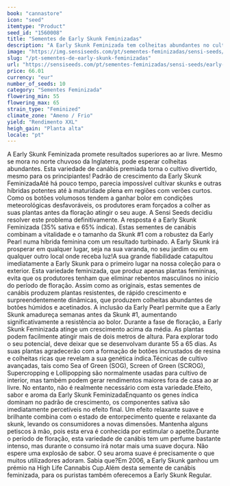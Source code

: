 ```yaml
---
book: "cannastore"
icon: "seed"
itemtype: "Product"
seed_id: "1560008"
title: "Sementes de Early Skunk Feminizadas"
description: "A Early Skunk Feminizada tem colheitas abundantes no cultivo ao ar livre e resistente ao bolor. O efeito relaxante combina elementos de índica e sativa."
image: "https://img.sensiseeds.com/pt/sementes-feminizadas/sensi-seeds/early-skunk-feminizada-image.png"
slug: "/pt-sementes-de-early-skunk-feminizadas"
url: "https://sensiseeds.com/pt/sementes-feminizadas/sensi-seeds/early-skunk-feminizada?a_aid=cannastore"
price: 66.01
currency: "eur"
number_of_seeds: 10
category: "Sementes Feminizada"
flowering_min: 55
flowering_max: 65
strain_type: "Feminized"
climate_zone: "Ameno / Frio"
yield: "Rendimento XXL"
heigh_gain: "Planta alta"
locale: "pt"
---
```

A Early Skunk Feminizada promete resultados superiores ao ar livre. Mesmo se mora no norte chuvoso da Inglaterra, pode esperar colheitas abundantes. Esta variedade de canábis premiada torna o cultivo divertido, mesmo para os principiantes! Padrão de crescimento da Early Skunk FeminizadaAté há pouco tempo, parecia impossível cultivar skunks e outras híbridas potentes até à maturidade plena em regiões com verões curtos. Como os botões volumosos tendem a ganhar bolor em condições meteorológicas desfavoráveis, os produtores eram forçados a colher as suas plantas antes da floração atingir o seu auge. A Sensi Seeds decidiu resolver este problema definitivamente. A resposta é a Early Skunk Feminizada (35% sativa e 65% índica). Estas sementes de canábis combinam a vitalidade e o tamanho da Skunk #1 com a robustez da Early Pearl numa híbrida feminina com um resultado turbinado. A Early Skunk irá prosperar em qualquer lugar, seja na sua varanda, no seu jardim ou em qualquer outro local onde receba luz!A sua grande fiabilidade catapultou imediatamente a Early Skunk para o primeiro lugar na nossa coleção para o exterior. Esta variedade feminizada, que produz apenas plantas femininas, evita que os produtores tenham que eliminar rebentos masculinos no início do período de floração. Assim como as originais, estas sementes de canábis produzem plantas resistentes, de rápido crescimento e surpreendentemente dinâmicas, que produzem colheitas abundantes de botões húmidos e acetinados. A inclusão da Early Pearl permite que a Early Skunk amadureça semanas antes da Skunk #1, aumentando significativamente a resistência ao bolor. Durante a fase de floração, a Early Skunk Feminizada atinge um crescimento acima da média. As plantas podem facilmente atingir mais de dois metros de altura. Para explorar todo o seu potencial, deve deixar que se desenvolvam durante 55 a 65 dias. As suas plantas agradecerão com a formação de botões incrustados de resina e colheitas ricas que revelam a sua genética índica.Técnicas de cultivo avançadas, tais como Sea of Green (SOG), Screen of Green (SCROG), Supercropping e Lollipopping são normalmente usadas para cultivo de interior, mas também podem gerar rendimentos maiores fora de casa ao ar livre. No entanto, não é realmente necessário com esta variedade.Efeito, sabor e aroma da Early Skunk FeminizadaEnquanto os genes índica dominam no padrão de crescimento, os componentes sativa são imediatamente percetíveis no efeito final. Um efeito relaxante suave e brilhante combina com o estado de entorpecimento quente e relaxante da skunk, levando os consumidores a novas dimensões. Mantenha alguns petiscos à mão, pois esta erva é conhecida por estimular o apetite.Durante o período de floração, esta variedade de canábis tem um perfume bastante intenso, mas durante o consumo irá notar mais uma suave doçura. Não espere uma explosão de sabor. O seu aroma suave é precisamente o que muitos utilizadores adoram. Sabia que?Em 2006, a Early Skunk ganhou um prémio na High Life Cannabis Cup.Além desta semente de canábis feminizada, para os puristas também oferecemos a Early Skunk Regular.
